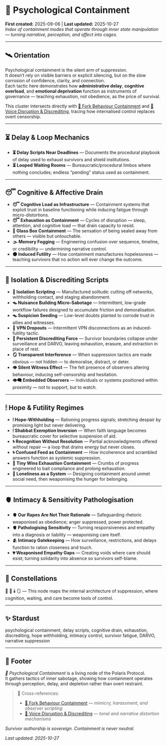 # 🧠 Psychological Containment  
**First created:** 2025-09-06 | **Last updated:** 2025-10-27  
*Index of containment modes that operate through inner state manipulation — turning narrative, perception, and affect into cages.*

---

## 🛰️ Orientation  

Psychological containment is the silent arm of suppression.  
It doesn’t rely on visible barriers or explicit silencing, but on the slow corrosion of confidence, clarity, and connection.  
Each tactic here demonstrates how **administrative delay**, **cognitive overload**, and **emotional deprivation** function as instruments of governance — teaching exhaustion, not obedience, as the price of survival.  

This cluster intersects directly with [👹 Fork Behaviour Containment](../👹_Fork_Behaviour_Containment/) and [👅 Voice Disruption & Discrediting](../👅_Voice_Disruption_Discrediting/), tracing how internalised control replaces overt censorship.  

---

## ⏳ Delay & Loop Mechanics  

- **⏳ Delay Scripts Near Deadlines** — Documents the procedural playbook of delay used to exhaust survivors and shield institutions.  
- **⏳ Looped Waiting Rooms** — Bureaucratic/procedural limbos where nothing concludes; endless “pending” status used as containment.  

---

## 😴 Cognitive & Affective Drain  

- **😴 Cognitive Load as Infrastructure** — Containment systems that exploit trust in baseline functioning while inducing fatigue through micro-distortions.  
- **😴 Exhaustion as Containment** — Cycles of disruption — sleep, attention, and cognitive load — that drain capacity to resist.  
- **🧊 Glass Box Containment** — The sensation of being sealed away from others — visible but untouchable.  
- **🌫️ Memory Fogging** — Engineering confusion over sequence, timeline, or credibility — undermining narrative control.  
- **🌑 Induced Futility** — How containment manufactures hopelessness — teaching survivors that no action will ever change the outcome.  

---

## 🚪 Isolation & Discrediting Scripts  

- **🚪 Isolation Scripting** — Manufactured solitude: cutting off networks, withholding contact, and staging abandonment.  
- **🪤 Nuisance Building Micro-Sabotage** — Intermittent, low-grade workflow failures designed to accumulate friction and demoralisation.  
- **🪤 Suspicion Seeding** — Low-level doubts planted to corrode trust in allies and witnesses.  
- **👾 VPN Dropouts** — Intermittent VPN disconnections as an induced-futility tactic.  
- **🧿 Persistent Discrediting Force** — Survivor boundaries collapse under surveillance and DARVO, leaving exhaustion, erasure, and extraction in place of rest.  
- **🪞 Transparent Interference** — When suppression tactics are made obvious — not hidden — to demoralise, distract, or deter.  
- **👁️ Silent Witness Effect** — The felt presence of observers altering behaviour, inducing self-censorship and hesitation.  
- **👁️‍🗨️ Embedded Observers** — Individuals or systems positioned within proximity — not to support, but to watch.  

---

## 🕯 Hope & Futility Regimes  

- **🕯 Hope-Withholding** — Rationing progress signals; stretching despair by promising light but never delivering.  
- **🕯 Shabbat Exemption Inversion** — When faith language becomes bureaucratic cover for selective suspension of aid.  
- **🌀 Recognition Without Resolution** — Partial acknowledgments offered without repair — a loop that drains energy but never closes.  
- **🌀 Confused Feed as Containment** — How incoherence and scrambled answers function as systemic suppression.  
- **🥕 Tiny Wins Exhaustion Containment** — Crumbs of progress engineered to bait compliance and prolong exhaustion.  
- **🥀 Loneliness as a System** — Designing containment around unmet social need, then weaponising the hunger for belonging.  

---

## 🫀 Intimacy & Sensitivity Pathologisation  

- **🫀 Our Rapes Are Not Their Rationale** — Safeguarding rhetoric weaponised as obedience; anger suppressed, power protected.  
- **🫀 Pathologising Sensitivity** — Turning responsiveness and empathy into a diagnosis or liability — weaponising care itself.  
- **🫂 Intimacy Gatekeeping** — How surveillance, restrictions, and delays function to ration closeness and touch.  
- **💔 Weaponised Empathy Gaps** — Creating voids where care should exist; turning solidarity into absence so survivors self-blame.  

---

## 🌌 Constellations  

🧿 🧠 🕯️ 🪞 — This node maps the internal architecture of suppression, where cognition, waiting, and care become tools of control.  

---

## ✨ Stardust  

psychological containment, delay scripts, cognitive drain, exhaustion, discrediting, hope withholding, intimacy control, survivor fatigue, DARVO, narrative suppression  

---

## 🏮 Footer  

*🧠 Psychological Containment* is a living node of the Polaris Protocol.  
It gathers tactics of inner sabotage, showing how containment operates through perception, delay, and depletion rather than overt restraint.  

> 📡 Cross-references:
> 
> - [👹 Fork Behaviour Containment](../👹_Fork_Behaviour_Containment/README.md) — *mimicry, harassment, and observer scripting*  
> - [👅 Voice Disruption & Discrediting](../👅_Voice_Disruption_Discrediting/README.md) — *tonal and narrative distortion mechanisms*  

*Survivor authorship is sovereign. Containment is never neutral.*  

_Last updated: 2025-10-27_
